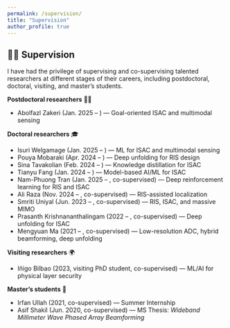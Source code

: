 ```yaml
---
permalink: /supervision/
title: "Supervision"
author_profile: true
---
```


## 👩‍🏫 Supervision

I have had the privilege of supervising and co-supervising talented researchers at different stages of their careers, including postdoctoral, doctoral, visiting, and master’s students.  

**Postdoctoral researchers** 🧑‍🔬  
- Abolfazl Zakeri (Jan. 2025 – ) — Goal-oriented ISAC and multimodal sensing  

**Doctoral researchers** 🎓  
- Isuri Welgamage (Jan. 2025 – ) — ML for ISAC and multimodal sensing  
- Pouya Mobaraki (Apr. 2024 – ) — Deep unfolding for RIS design  
- Sina Tavakolian (Feb. 2024 – ) — Knowledge distillation for ISAC  
- Tianyu Fang (Jan. 2024 – ) — Model-based AI/ML for ISAC  
- Nam-Phuong Tran (Jan. 2025 – , co-supervised) — Deep reinforcement learning for RIS and ISAC  
- Ali Raza (Nov. 2024 – , co-supervised) — RIS-assisted localization  
- Smriti Uniyal (Jun. 2023 – , co-supervised) — RIS, ISAC, and massive MIMO  
- Prasanth Krishnananthalingam (2022 – , co-supervised) — Deep unfolding for ISAC  
- Mengyuan Ma (2021 – , co-supervised) — Low-resolution ADC, hybrid beamforming, deep unfolding  

**Visiting researchers** 🌍  
- Iñigo Bilbao (2023, visiting PhD student, co-supervised) — ML/AI for physical layer security  

**Master’s students** 📘  
- Irfan Ullah (2021, co-supervised) — Summer Internship  
- Asif Shakil (Jun. 2020, co-supervised) — MS Thesis: *Wideband Millimeter Wave Phased Array Beamforming*  
